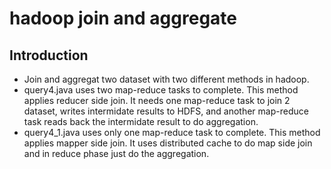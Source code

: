 # hadoop join and aggregate 

## Introduction
* Join and aggregat two dataset with two different methods in hadoop.   
* query4.java uses two map-reduce tasks to complete. This method applies reducer side join. It needs one map-reduce task to join 2 dataset, writes intermidate results to HDFS, and another map-reduce task reads back the intermidate result to do aggregation. 
* query4_1.java uses only one map-reduce task to complete. This method applies mapper side join. It uses distributed cache to do map side join and in reduce phase just do the aggregation.   

